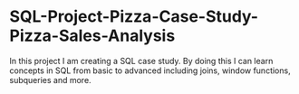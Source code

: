 # SQL-Project-Pizza-Case-Study-Pizza-Sales-Analysis
In this project I am creating a SQL case study. By doing this I can learn concepts in SQL from basic to advanced including joins, window functions, subqueries and more.

